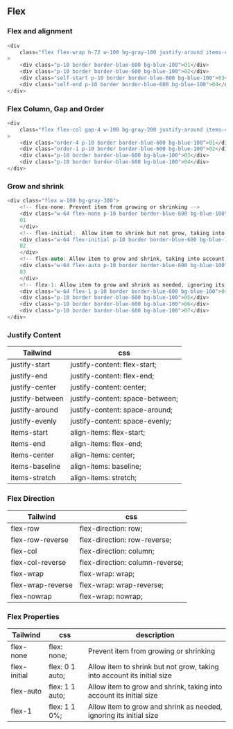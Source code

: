 ## Flex

### Flex and alignment

```c
<div
    class="flex flex-wrap h-72 w-100 bg-gray-100 justify-around items-center"
>
    <div class="p-10 border border-blue-600 bg-blue-100">01</div>
    <div class="p-10 border border-blue-600 bg-blue-100">02</div>
    <div class="self-start p-10 border border-blue-600 bg-blue-100">03</div>
    <div class="self-end p-10 border border-blue-600 bg-blue-100">04</div>
</div>
```

### Flex Column, Gap and Order

```c
<div
    class="flex flex-col gap-4 w-100 bg-gray-200 justify-around items-center"
>
    <div class="order-4 p-10 border border-blue-600 bg-blue-100">01</div>
    <div class="order-1 p-10 border border-blue-600 bg-blue-100">02</div>
    <div class="p-10 border border-blue-600 bg-blue-100">03</div>
    <div class="p-10 border border-blue-600 bg-blue-100">04</div>
</div>
```

### Grow and shrink

```c
<div class="flex w-100 bg-gray-300">
    <!-- flex-none: Prevent item from growing or shrinking -->
    <div class="w-64 flex-none p-10 border border-blue-600 bg-blue-100">
    01
    </div>
    <!-- flex-initial:  Allow item to shrink but not grow, taking into account its initial size  -->
    <div class="w-64 flex-initial p-10 border border-blue-600 bg-blue-100">
    02
    </div>
    <!-- flex-auto: Allow item to grow and shrink, taking into account its initial size -->
    <div class="w-64 flex-auto p-10 border border-blue-600 bg-blue-100">
    03
    </div>
    <!-- flex-1: Allow item to grow and shrink as needed, ignoring its initial size -->
    <div class="w-64 flex-1 p-10 border border-blue-600 bg-blue-100">04</div>
    <div class="p-10 border border-blue-600 bg-blue-100">05</div>
    <div class="p-10 border border-blue-600 bg-blue-100">06</div>
    <div class="p-10 border border-blue-600 bg-blue-100">07</div>
</div>
```

### Justify Content

| Tailwind        | css                             |
| --------------- | ------------------------------- |
| justify-start   | justify-content: flex-start;    |
| justify-end     | justify-content: flex-end;      |
| justify-center  | justify-content: center;        |
| justify-between | justify-content: space-between; |
| justify-around  | justify-content: space-around;  |
| justify-evenly  | justify-content: space-evenly;  |
| items-start     | align-items: flex-start;        |
| items-end       | align-items: flex-end;          |
| items-center    | align-items: center;            |
| items-baseline  | align-items: baseline;          |
| items-stretch   | align-items: stretch;           |

### Flex Direction

| Tailwind          | css                             |
| ----------------- | ------------------------------- |
| flex-row          | flex-direction: row;            |
| flex-row-reverse  | flex-direction: row-reverse;    |
| flex-col          | flex-direction: column;         |
| flex-col-reverse  | flex-direction: column-reverse; |
| flex-wrap         | flex-wrap: wrap;                |
| flex-wrap-reverse | flex-wrap: wrap-reverse;        |
| flex-nowrap       | flex-wrap: nowrap;              |

### Flex Properties

| Tailwind     | css             | description                                                             |
| ------------ | --------------- | ----------------------------------------------------------------------- |
| flex-none    | flex: none;     | Prevent item from growing or shrinking                                  |
| flex-initial | flex: 0 1 auto; | Allow item to shrink but not grow, taking into account its initial size |
| flex-auto    | flex: 1 1 auto; | Allow item to grow and shrink, taking into account its initial size     |
| flex-1       | flex: 1 1 0%;   | Allow item to grow and shrink as needed, ignoring its initial size      |
